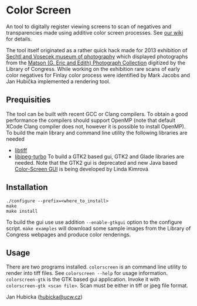 # Color Screen
An tool to digitally register viewing screens to scan of negatives and
transparencies made using additive color screen processes.  See 
[our wiki](https://github.com/janhubicka/Color-Screen/wiki) for details.

The tool itself originated as a rather quick hack made for 2013 exhibition of
[Sechtl and Vosecek museum of photography](http://sechtl-vosecek.ucw.cz/en/) which displayed
 photographs from the [Matson (G. Eric and Edith) Photograph Collection](https://www.loc.gov/pictures/collection/matpc/colony.html)
digitized by the Library of Congress.  While working on the exhibition
rare scans of early color negatives for Finlay color process were identified by
Mark Jacobs and Jan Hubička implemented a rendering tool.

## Prequisities
The tool can be built with recent GCC or Clang compilers.  To obtain a good
performance the compilers should support OpenMP (note that default XCode
Clang compiler does not, however it is possible to install OpenMP).  To build
the main library and command line utility the following libraries are needed
 - [libtiff](http://www.libtiff.org/)
 - [libjpeg-turbo](https://libjpeg-turbo.org/)
To build a GTK2 based gui, GTK2 and Glade libraries are needed. Note that the
GTK2 gui is deprecated and new Java based [Color-Screen GUI](https://gitlab.mff.cuni.cz/kimroval/digital-coloring) is being developed
by Linda Kimrová

## Installation

	./configure --prefix=<where_to_install>
	make
	make install

To build the gui use use addition `--enable-gtkgui` option to the configure
script. `make examples` will download some sample images from the Library
of Congress webpages and produce color renderings.

## Usage
There are two programs installed. `colorscreen` is an command line utility to
render into tiff files. See `colorscreen --help` for usage information.
`colorscreen-gtk` is the GTK based gui application. Invoke it with
`colorscreen-gtk <scan file>`. Scan must be either in tiff or jpeg file format.

Jan Hubicka (hubicka@ucw.cz)
